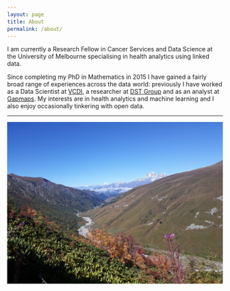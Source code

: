 ```yaml
---
layout: page
title: About
permalink: /about/
---
```


I am currently a Research Fellow in Cancer Services and Data Science at the University of Melbourne specialising in health analytics using linked data.

Since completing my PhD in Mathematics in 2015 I have gained a fairly broad range of experiences across the data world: previously I have worked as a Data Scientist at [VCDI], a researcher at [DST Group] and as an analyst at [Gapmaps]. My interests are in health analytics and machine learning and I also enjoy occasionally tinkering with open data.

***

![In the mountains: 1](/assets/images/georgia1.jpg)

[DST Group]: https://www.dst.defence.gov.au
[Gapmaps]: https://www.gapmaps.com
[VCDI]: https://www.vic.gov.au/victorian-centre-data-insights
[Department of Mathematics and Statistics]: https://www.ms.unimelb.edu.au